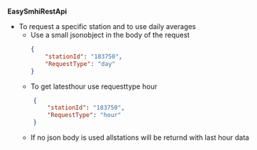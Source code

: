 ﻿**EasySmhiRestApi**
- To request a specific station and to use daily averages
    - Use a small jsonobject in the body of the request
        ```json
        {
            "stationId": "183750",
            "RequestType": "day"
        }
        ```
     - To get latesthour use requesttype hour
    ```json
        {
            "stationId": "183750",
            "RequestType": "hour"
        }
    ```
    - If no json body is used allstations will be returnd with last hour data
    


